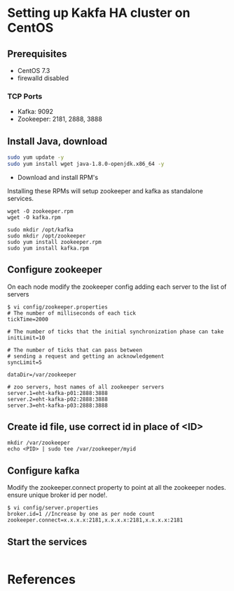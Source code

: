 # Setting up Kakfa HA cluster on CentOS

## Prerequisites

* CentOS 7.3
* firewalld disabled

### TCP Ports
* Kafka: 9092
* Zookeeper: 2181, 2888, 3888


## Install Java, download
```bash
sudo yum update -y
sudo yum install wget java-1.8.0-openjdk.x86_64 -y
```

* Download and install RPM's 

Installing these RPMs will setup zookeeper and kafka as standalone services.

```
wget -O zookeeper.rpm 
wget -O kafka.rpm

sudo mkdir /opt/kafka
sudo mkdir /opt/zookeeper
sudo yum install zookeeper.rpm
sudo yum install kafka.rpm
```

## Configure zookeeper
On each node modify the zookeeper config adding each server to the list of servers
```
$ vi config/zookeeper.properties
# The number of milliseconds of each tick
tickTime=2000
  
# The number of ticks that the initial synchronization phase can take
initLimit=10
  
# The number of ticks that can pass between 
# sending a request and getting an acknowledgement
syncLimit=5

dataDir=/var/zookeeper

# zoo servers, host names of all zookeeper servers
server.1=eht-kafka-p01:2888:3888
server.2=eht-kafka-p02:2888:3888
server.3=eht-kafka-p03:2888:3888
```

## Create id file, use correct id in place of &lt;ID&gt;
```
mkdir /var/zookeeper
echo <PID> | sudo tee /var/zookeeper/myid
```

## Configure kafka
Modify the zookeeper.connect property to point at all the zookeeper nodes.
ensure unique broker id per node!. 
```
$ vi config/server.properties
broker.id=1 //Increase by one as per node count
zookeeper.connect=x.x.x.x:2181,x.x.x.x:2181,x.x.x.x:2181
```

## Start the services
```

```

# References